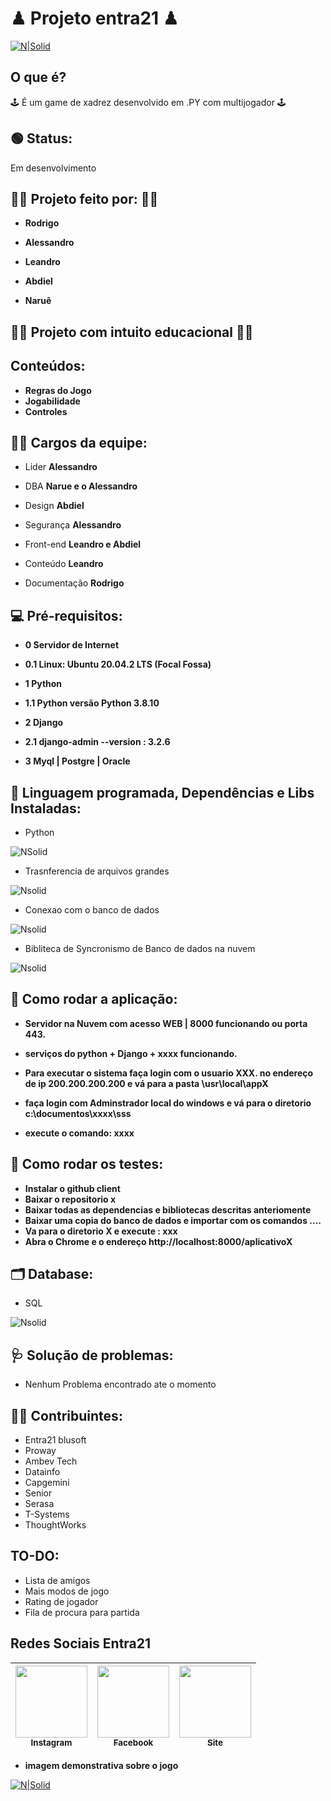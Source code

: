 # ♟ Projeto entra21 ♟
[![N|Solid](https://img.shields.io/npm/l/react)](https://github.com/neilom18/g5-chess/blob/main/LICENSE)
## O que é? 
🕹 É um game de xadrez desenvolvido em .PY com multijogador 🕹

## 🟢 Status:
Em desenvolvimento

## 👨‍💼 Projeto feito por: 👨‍💼 
- **Rodrigo**
  
-  **Alessandro**
  
-  **Leandro**
  
-  **Abdiel**

-  **Naruê**

## 👨‍🏫 Projeto com intuito educacional 👨‍🎓

## Conteúdos:
- **Regras do Jogo**
- **Jogabilidade**
- **Controles**


## 👨‍💻 Cargos da equipe:
- Lider **Alessandro**

- DBA **Narue e o Alessandro**

- Design **Abdiel**

- Segurança **Alessandro**

- Front-end **Leandro e Abdiel**

- Conteúdo **Leandro**

- Documentação **Rodrigo**

## 💻 Pré-requisitos:
- **0 Servidor de Internet**

- **0.1 Linux: Ubuntu 20.04.2 LTS (Focal Fossa)**

- **1 Python**

- **1.1 Python versão Python 3.8.10**

- **2 Django**
 
- **2.1 django-admin --version : 3.2.6**
 
- **3 Myql | Postgre | Oracle**

## 🔧 Linguagem programada, Dependências e Libs Instaladas: 
- Python 

![NSolid](https://imgur.com/U9mLVjS.png)

- Trasnferencia de arquivos grandes

![Nsolid](https://imgur.com/l73fcO8.png)

- Conexao com o banco de dados

![Nsolid](https://imgur.com/MSG8mGw.png)

- Bibliteca de Syncronismo de Banco de dados na nuvem

![Nsolid](https://imgur.com/feB6bM3.png)

## 🚦 Como rodar a aplicação:
- **Servidor na Nuvem com acesso WEB | 8000 funcionando ou porta 443.** 

- **serviços do python + Django + xxxx funcionando.**

- **Para executar o sistema faça login com o usuario XXX. no endereço de ip 200.200.200.200 e vá para a pasta \usr\local\appX**

- **faça login com Adminstrador local do windows e vá para o diretorio c:\documentos\xxxx\sss**

- **execute o comando: xxxx**

## 🚥 Como rodar os testes:
- **Instalar o github client**
- **Baixar o repositorio x**
- **Baixar todas as dependencias e bibliotecas descritas anteriomente**
- **Baixar uma copia do banco de dados e importar com os comandos ....**
- **Va para o diretorio X e execute : xxx**
- **Abra o Chrome e o endereço http://localhost:8000/aplicativoX**

## 🗂 Database:

- SQL 

![Nsolid](https://imgur.com/EHhgxuD.png)

## 🩺 Solução de problemas:
- Nenhum Problema encontrado ate o momento

## 👨‍💻 Contribuintes:
- Entra21 blusoft
- Proway
- Ambev Tech
- Datainfo
- Capgemini
- Senior
- Serasa
- T-Systems
- ThoughtWorks

## TO-DO:
 - Lista de amigos
 - Mais modos de jogo
 - Rating de jogador
 - Fila de procura para partida


## Redes Sociais Entra21

[<img src="https://imgur.com/x05Sa7O.png" width=115 > <br> <sub> Instagram </sub>](https://www.instagram.com/entra21.blusoft/) | [<img src="https://imgur.com/b3Q0EjI.png" width=115 > <br> <sub> Facebook </sub>](https://www.facebook.com/entra21.blusoft) | [<img src="https://imgur.com/70aSGri.png" width=115 > <br> <sub> Site </sub>](https://www.entra21.com.br/) |
| :---: | :---: | :---: |

- **imagem demonstrativa sobre o jogo**

[![N|Solid](https://imgur.com/DEqLHqH.gif)](https://github.com/neilom18/g5-chess/blob/main/README.md)


